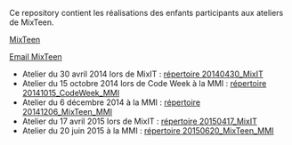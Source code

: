 Ce repository contient les réalisations des enfants participants aux ateliers de MixTeen.

[MixTeen](http://mixteen.github.io/)

[Email MixTeen](mailto://mixteen.lyon@gmail.com)


* Atelier du 30 avril 2014 lors de MixIT : [répertoire 20140430_MixIT](./20140430_MixIT)
* Atelier du 15 octobre 2014 lors de Code Week à la MMI : [répertoire 20141015_CodeWeek_MMI](./20141015_CodeWeek_MMI)
* Atelier du 6 décembre 2014 à la MMI : [répertoire 20141206_MixTeen_MMI](./20141206_MixTeen_MMI)
* Atelier du 17 avril 2015 lors de MixIT : [répertoire 20150417_MixIT](./20150417_MixIT)
* Atelier du 20 juin 2015 à la MMI : [répertoire 20150620_MixTeen_MMI](./20150620_MixTeen_MMI)
